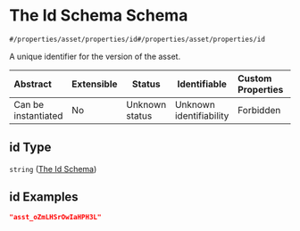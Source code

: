 # The Id Schema Schema

```txt
#/properties/asset/properties/id#/properties/asset/properties/id
```

A unique identifier for the version of the asset.


| Abstract            | Extensible | Status         | Identifiable            | Custom Properties | Additional Properties | Access Restrictions | Defined In                                                                                       |
| :------------------ | ---------- | -------------- | ----------------------- | :---------------- | --------------------- | ------------------- | ------------------------------------------------------------------------------------------------ |
| Can be instantiated | No         | Unknown status | Unknown identifiability | Forbidden         | Allowed               | none                | [policy_transaction.schema.json\*](../out/policy_transaction.schema.json "open original schema") |

## id Type

`string` ([The Id Schema](policy_transaction-properties-the-asset-schema-properties-the-id-schema.md))

## id Examples

```json
"asst_oZmLHSrOwIaHPH3L"
```
